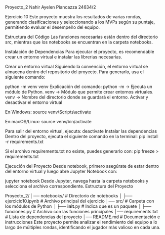 Proyecto_2 
Nahir Ayelen Piancazza 24634/2

Ejercicio 10
Este proyecto muestra los resultados de varias rondas, generando clasificaciones y seleccionando a los MVPs según su puntaje, permitiendo evaluar el desempeño del equipo.

Estructura del Código
Las funciones necesarias están dentro del directorio src, mientras que los notebooks se encuentran en la carpeta notebooks.

Instalación de Dependencias
Para ejecutar el proyecto, es recomendable crear un entorno virtual e instalar las librerias necesarias.

Crear un entorno virtual
Siguiendo la convención, el entorno virtual se almacena dentro del repositorio del proyecto. Para generarlo, usa el siguiente comando:

python -m venv venv
Explicación del comando:
python -m → Ejecuta un módulo de Python.
venv → Módulo que permite crear entornos virtuales.
venv → Nombre del directorio donde se guardará el entorno.
Activar y desactivar el entorno virtual

En Windows:
source venv\Scripts\activate

En macOS/Linux:
source venv/bin/activate

Para salir del entorno virtual, ejecuta:
deactivate
Instalar las dependencias
Dentro del proyecto, ejecuta el siguiente comando en la terminal:
pip install -r requirements.txt

Si el archivo requirements.txt no existe, puedes generarlo con:
pip freeze > requirements.txt

Ejecución del Proyecto
Desde notebook, primero asegúrate de estar dentro del entorno virtual y luego abre Jupyter Notebook con:

jupyter notebook
Desde Jupyter, navega hasta la carpeta notebooks y selecciona el archivo correspondiente.
Estructura del Proyecto

Proyecto_2/
│── notebooks/             # Directorio de notebooks
│   ├── ejercicio10.ipynb  # Archivo principal del ejercicio
│── src/                   # Carpeta con los módulos de Python
│   ├── __init__.py        # Indica que es un paquete
│   ├── funciones.py       # Archivo con las funciones principales
│── requirements.txt       # Lista de dependencias del proyecto
│── README.md              # Documentación e instrucciones
Este proyecto permite analizar el rendimiento del equipo a lo largo de múltiples rondas, identificando el jugador más valioso en cada una. 
